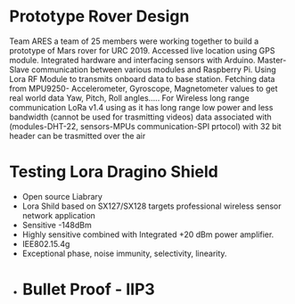 # Prototype Rover Design

Team ARES a team of 25 members were working together to build a prototype of Mars rover for URC 2019.
Accessed live location using GPS module. Integrated hardware and interfacing sensors with Arduino. Master-Slave communication between various modules and Raspberry Pi.
Using Lora RF Module to transmits onboard data to base station.
Fetching data from MPU9250- Accelerometer, Gyroscope, Magnetometer values to get real world data Yaw, Pitch, Roll angles.....
For Wireless long range communication LoRa v1.4 using as it has long range low power and less bandwidth (cannot be used for trasmitting videos) data associated with (modules-DHT-22, sensors-MPUs communication-SPI prtocol) with 32 bit header can be trasmitted over the air
# Testing Lora Dragino Shield
- Open source Liabrary 
- Lora Shild based on SX127/SX128 targets professional wireless sensor network application 
- Sensitive -148dBm
- Highly sensitive combined with Integrated +20 dBm power amplifier.
- IEE802.15.4g
- Exceptional phase, noise immunity, selectivity, linearity.
- # Bullet Proof - IIP3
